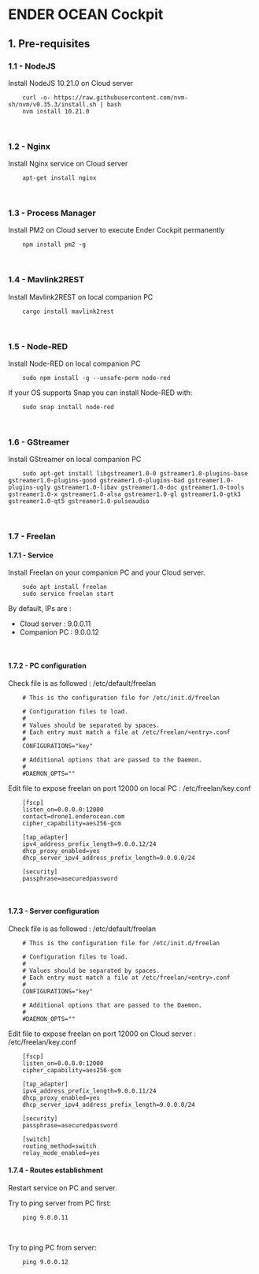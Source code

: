 # ENDER OCEAN Cockpit

## 1. Pre-requisites

### 1.1 - NodeJS

Install NodeJS 10.21.0 on Cloud server

        curl -o- https://raw.githubusercontent.com/nvm-sh/nvm/v0.35.3/install.sh | bash
        nvm install 10.21.0


<br>

### 1.2 - Nginx


Install Nginx service on Cloud server

        apt-get install nginx



<br>


### 1.3 - Process Manager

Install PM2 on Cloud server to execute Ender Cockpit permanently

        npm install pm2 -g


<br>


### 1.4 - Mavlink2REST

Install Mavlink2REST on local companion PC

        cargo install mavlink2rest



<br>

### 1.5 - Node-RED

Install Node-RED on local companion PC

        sudo npm install -g --unsafe-perm node-red

If your OS supports Snap you can install Node-RED with:

        sudo snap install node-red


<br>

### 1.6 - GStreamer

Install GStreamer on local companion PC

        sudo apt-get install libgstreamer1.0-0 gstreamer1.0-plugins-base gstreamer1.0-plugins-good gstreamer1.0-plugins-bad gstreamer1.0-plugins-ugly gstreamer1.0-libav gstreamer1.0-doc gstreamer1.0-tools gstreamer1.0-x gstreamer1.0-alsa gstreamer1.0-gl gstreamer1.0-gtk3 gstreamer1.0-qt5 gstreamer1.0-pulseaudio

<br>

### 1.7 - Freelan

#### 1.7.1 - Service

Install Freelan on your companion PC and your Cloud server.

        sudo apt install freelan
        sudo service freelan start

By default, IPs are :  
* Cloud server : 9.0.0.11  
* Companion PC : 9.0.0.12

<br>

#### 1.7.2 - PC configuration

Check file is as followed : /etc/default/freelan

        # This is the configuration file for /etc/init.d/freelan

        # Configuration files to load.
        #
        # Values should be separated by spaces.
        # Each entry must match a file at /etc/freelan/<entry>.conf
        #
        CONFIGURATIONS="key"

        # Additional options that are passed to the Daemon.
        #
        #DAEMON_OPTS=""



Edit file to expose freelan on port 12000 on local PC : /etc/freelan/key.conf

        [fscp]
        listen_on=0.0.0.0:12000
        contact=drone1.enderocean.com
        cipher_capability=aes256-gcm

        [tap_adapter]
        ipv4_address_prefix_length=9.0.0.12/24
        dhcp_proxy_enabled=yes
        dhcp_server_ipv4_address_prefix_length=9.0.0.0/24

        [security]
        passphrase=asecuredpassword



<br>


#### 1.7.3 - Server configuration


Check file is as followed : /etc/default/freelan

        # This is the configuration file for /etc/init.d/freelan

        # Configuration files to load.
        #
        # Values should be separated by spaces.
        # Each entry must match a file at /etc/freelan/<entry>.conf
        #
        CONFIGURATIONS="key"

        # Additional options that are passed to the Daemon.
        #
        #DAEMON_OPTS=""



Edit file to expose freelan on port 12000 on Cloud server : /etc/freelan/key.conf

        [fscp]
        listen_on=0.0.0.0:12000
        cipher_capability=aes256-gcm

        [tap_adapter]
        ipv4_address_prefix_length=9.0.0.11/24
        dhcp_proxy_enabled=yes
        dhcp_server_ipv4_address_prefix_length=9.0.0.0/24

        [security]
        passphrase=asecuredpassword

        [switch]
        routing_method=switch
        relay_mode_enabled=yes



#### 1.7.4 - Routes establishment

Restart service on PC and server.

Try to ping server from PC first:

        ping 9.0.0.11

<br>


Try to ping PC from server:

        ping 9.0.0.12

